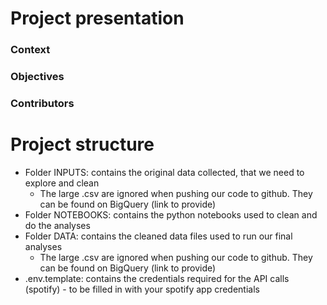 # Project presentation
### Context
### Objectives
### Contributors

# Project structure
- Folder INPUTS: contains the original data collected, that we need to explore and clean
  - The large .csv are ignored when pushing our code to github. They can be found on BigQuery (link to provide)
- Folder NOTEBOOKS: contains the python notebooks used to clean and do the analyses
- Folder DATA: contains the cleaned data files used to run our final analyses
  - The large .csv are ignored when pushing our code to github. They can be found on BigQuery (link to provide)
- .env.template: contains the credentials required for the API calls (spotify) - to be filled in with your spotify app credentials
